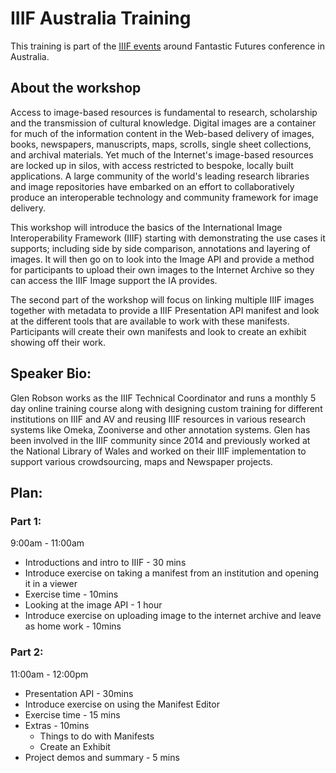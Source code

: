 # IIIF Australia Training

This training is part of the [IIIF events](https://iiif.io/event/2024/canberra/) around Fantastic Futures conference in Australia.

## About the workshop 
Access to image-based resources is fundamental to research, scholarship and the transmission of cultural knowledge. Digital images are a container for much of the information content in the Web-based delivery of images, books, newspapers, manuscripts, maps, scrolls, single sheet collections, and archival materials. Yet much of the Internet's image-based resources are locked up in silos, with access restricted to bespoke, locally built applications. A large community of the world's leading research libraries and image repositories have embarked on an effort to collaboratively produce an interoperable technology and community framework for image delivery.

This workshop will introduce the basics of the International Image Interoperability Framework (IIIF) starting with demonstrating the use cases it supports; including side by side comparison, annotations and layering of images. It will then go on to look into the Image API and provide a method for participants to upload their own images to the Internet Archive so they can access the IIIF Image support the IA provides. 

The second part of the workshop will focus on linking multiple IIIF images together with metadata to provide a IIIF Presentation API manifest and look at the different tools that are available to work with these manifests. Participants will create their own manifests and look to create an exhibit showing off their work.  

## Speaker Bio:
Glen Robson works as the IIIF Technical Coordinator and runs a monthly 5 day online training course along with designing custom training for different institutions on IIIF and AV and reusing IIIF resources in various research systems like Omeka, Zooniverse and other annotation systems. Glen has been involved in the IIIF community since 2014 and previously worked at the National Library of Wales and worked on their IIIF implementation to support various crowdsourcing, maps and Newspaper projects. 

## Plan:

### Part 1:
9:00am - 11:00am
 * Introductions and intro to IIIF  - 30 mins
 * Introduce exercise on taking a manifest from an institution and opening it in a viewer
 * Exercise time - 10mins
 * Looking at the image API - 1 hour
 * Introduce exercise on uploading image to the internet archive and leave as home work - 10mins

### Part 2:
11:00am - 12:00pm
 * Presentation API - 30mins
 * Introduce exercise on using the Manifest Editor 
 * Exercise time - 15 mins 
 * Extras - 10mins
   * Things to do with Manifests
   * Create an Exhibit
 * Project demos and summary - 5 mins 
